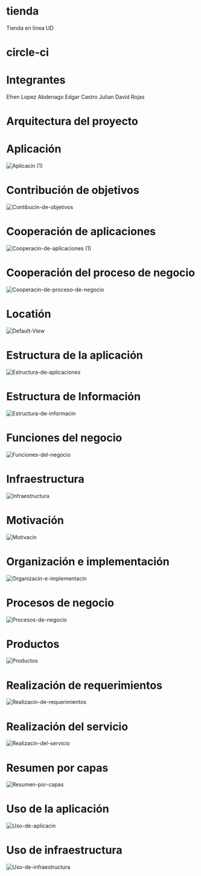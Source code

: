 # tienda
Tienda en linea UD

# circle-ci

# Integrantes

Efren Lopez Abdenago
Edgar Castro
Julian David Rojas

# Arquitectura del proyecto

# Aplicación

![Aplicacin (1)](https://user-images.githubusercontent.com/36303156/100686383-32569c00-334c-11eb-9895-8467cbb717b6.jpg)

# Contribución de objetivos

![Contibucin-de-objetivos](https://user-images.githubusercontent.com/36303156/100686384-32ef3280-334c-11eb-8931-a31448e29224.jpg)

# Cooperación de aplicaciones

![Cooperacin-de-aplicaciones (1)](https://user-images.githubusercontent.com/36303156/100686722-e9ebae00-334c-11eb-930b-1d68b39e858b.jpg)

# Cooperación del proceso de negocio

![Cooperacin-de-proceso-de-negocio](https://user-images.githubusercontent.com/36303156/100686814-156e9880-334d-11eb-939d-ed21506a704a.jpg)

# Locatión

![Default-View](https://user-images.githubusercontent.com/36303156/100686935-523a8f80-334d-11eb-9d45-19b1edcaebaa.jpg)

# Estructura de la aplicación

![Estructura-de-aplicaciones](https://user-images.githubusercontent.com/36303156/100687044-9332a400-334d-11eb-8b32-c5e341413885.jpg)

# Estructura de Información

![Estructura-de-informacin](https://user-images.githubusercontent.com/36303156/100687163-c70dc980-334d-11eb-801d-8006dda6f3e7.jpg)

# Funciones del negocio

![Funciones-del-negocio](https://user-images.githubusercontent.com/36303156/100687287-ff150c80-334d-11eb-8a14-be7f9f4bdc24.jpg)

# Infraestructura

![Infraestructura](https://user-images.githubusercontent.com/36303156/100687360-28ce3380-334e-11eb-972c-f1ef59d0d2bd.jpg)

# Motivación

![Motivacin](https://user-images.githubusercontent.com/36303156/100687447-51562d80-334e-11eb-9dcf-263af2f26580.jpg)

# Organización e implementación

![Organizacin-e-implementacin](https://user-images.githubusercontent.com/36303156/100687524-78acfa80-334e-11eb-909e-14efd20ea915.jpg)

# Procesos de negocio

![Procesos-de-negocio](https://user-images.githubusercontent.com/36303156/100687610-9c704080-334e-11eb-93ef-366340eebb5f.jpg)

# Productos

![Productos](https://user-images.githubusercontent.com/36303156/100687687-bad63c00-334e-11eb-936a-8deadf1fe9f9.jpg)

# Realización de requerimientos

![Realizacin-de-requerimientos](https://user-images.githubusercontent.com/36303156/100687756-de00eb80-334e-11eb-86d3-df681b131317.jpg)

# Realización del servicio

![Realizacin-del-servicio](https://user-images.githubusercontent.com/36303156/100687831-07217c00-334f-11eb-9d93-f96547247084.jpg)

# Resumen por capas

![Resumen-por-capas](https://user-images.githubusercontent.com/36303156/100687926-320bd000-334f-11eb-8223-de34c65bac6f.jpg)

# Uso de la aplicación

![Uso-de-aplicacin](https://user-images.githubusercontent.com/36303156/100688044-70a18a80-334f-11eb-91af-3f70fb5eefb8.jpg)

# Uso de infraestructura

![Uso-de-infraestructura](https://user-images.githubusercontent.com/36303156/100688134-9af34800-334f-11eb-9fbf-9e9de6f15547.jpg)







